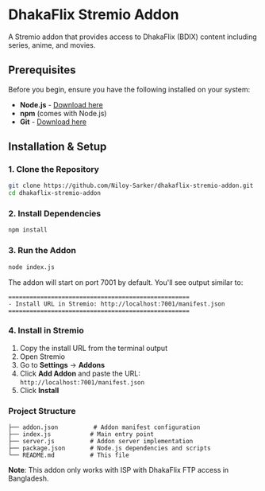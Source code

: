 # DhakaFlix Stremio Addon

A Stremio addon that provides access to DhakaFlix (BDIX) content including series, anime, and movies.

## Prerequisites

Before you begin, ensure you have the following installed on your system:

- **Node.js** - [Download here](https://nodejs.org/)
- **npm** (comes with Node.js)
- **Git** - [Download here](https://git-scm.com/)

## Installation & Setup

### 1. Clone the Repository

```bash
git clone https://github.com/Niloy-Sarker/dhakaflix-stremio-addon.git
cd dhakaflix-stremio-addon
```

### 2. Install Dependencies

```bash
npm install
```

### 3. Run the Addon

```bash
node index.js
```

The addon will start on port 7001 by default. You'll see output similar to:
```
===================================================
- Install URL in Stremio: http://localhost:7001/manifest.json
===================================================
```

### 4. Install in Stremio

1. Copy the install URL from the terminal output
2. Open Stremio
3. Go to **Settings** → **Addons**
4. Click **Add Addon** and paste the URL: `http://localhost:7001/manifest.json`
5. Click **Install**

### Project Structure

```
├── addon.json          # Addon manifest configuration
├── index.js           # Main entry point
├── server.js          # Addon server implementation
├── package.json       # Node.js dependencies and scripts
└── README.md          # This file
```

**Note**: This addon only works with ISP with DhakaFlix FTP access in Bangladesh.
